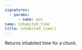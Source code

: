 ```yaml
---
signatures:
  - params:
      - name: pos
name: inhabited_time
title: inhabited_time()
---
```



Returns inhabited time for a chunk.
